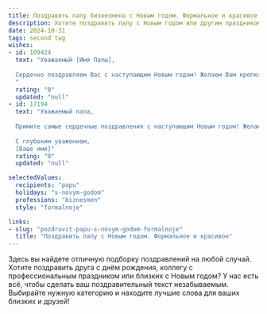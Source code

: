 ```yaml
---
title: Поздравить папу бизнесмена с Новым годом. Формальное и красивое
description: Хотите поздравить папу с Новым годом или другим праздником? Наш ИИ создаст незабываемое поздравление, а вы обязательно выделитесь среди других.  
date: 2024-10-31
tags: second tag
wishes:
- id: 109424
  text: "Уважаемый [Имя Папы],
  
  Сердечно поздравляем Вас с наступающим Новым годом! Желаем Вам крепкого здоровья, неиссякаемой энергии, новых успехов в Вашей деловой деятельности и благополучия во всех начинаниях. Пусть Новый год принесет Вам только радостные события и исполнение всех Ваших планов. Счастья Вам и Вашим близким!
  "
  rating: "0"
  updated: "null"
- id: 17194
  text: "Уважаемый папа,
  
  Примите самые сердечные поздравления с наступающим Новым годом! Желаю Вам процветания в бизнесе, новых успехов и достижений. Пусть этот год принесет Вам много радости, здоровья и благополучия. С Новым годом!
  
  С глубоким уважением,
  [Ваше имя]"
  rating: "0"
  updated: "null"

selectedValues:
  recipients: "papu"
  holidays: "s-novym-godom"
  professions: "biznesmen"
  style: "formalnoje"

links:
- slug: "pozdravit-papu-s-novym-godom-formalnoje"
  title: "Поздравить папу с Новым годом. Формальное и красивое"
---
```


Здесь вы найдете отличную подборку поздравлений на любой случай.
Хотите поздравить друга с днём рождения, коллегу с профессиональным праздником или близких с Новым годом? У нас есть всё, чтобы сделать ваш поздравительный текст незабываемым. Выбирайте нужную категорию и находите лучшие слова для ваших близких и друзей!
